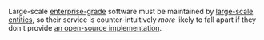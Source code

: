 
Large-scale [enterprise-grade](https://trendless.tech/enterprise/) software must be maintained by [large-scale entities](https://gainedin.site/groups-large/), so their service is counter-intuitively _more_ likely to fall apart if they don't provide [an open-source implementation](https://trendless.tech/floss/).
